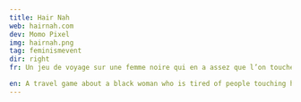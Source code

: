 ```yaml
---
title: Hair Nah
web: hairnah.com
dev: Momo Pixel
img: hairnah.png
tag: feminismevent
dir: right
fr: Un jeu de voyage sur une femme noire qui en a assez que l’on touche sans cesse ses cheveux sans permission.

en: A travel game about a black woman who is tired of people touching her hair without permission all the time.
---
```

